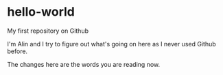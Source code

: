 # hello-world
My first repository on Github

I'm Alin and I try to figure out what's going on here as I never used Github before.

The changes here are the words you are reading now.
